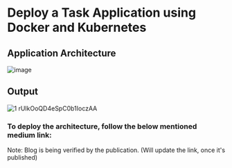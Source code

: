 # Deploy a Task Application using Docker and Kubernetes

## Application Architecture
![image](https://github.com/RushiDonga/Task-App-Using-Kubernetes/assets/65907580/1b8bc084-bf9e-4902-8227-3f494f0dc8d0)

## Output
![1 rUIkOoQD4eSpC0b1IoczAA](https://github.com/RushiDonga/Task-App-Using-Kubernetes/assets/65907580/efd174cc-2234-4160-a096-0ce3a297a53c)

### To deploy the architecture, follow the below mentioned medium link:
Note: Blog is being verified by the publication. (Will update the link, once it's published)
